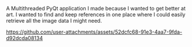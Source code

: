 A Multithreaded PyQt application I made because I wanted to get better at art. I wanted to find and keep references in one place where I could easily retrieve all the image data I might need.




https://github.com/user-attachments/assets/52dcfc68-91e3-4aa7-9fda-d92dcda08134

